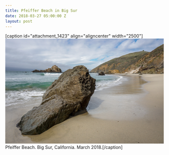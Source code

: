 ```yaml
---
title: Pfeiffer Beach in Big Sur
date: 2018-03-27 05:00:00 Z
layout: post
---
```


\[caption id="attachment\_1423" align="aligncenter" width="2500"\][![](/assets/images/DSC02717.jpg)](https://kenbooth.net/pfeiffer-beach-in-big-sur/dsc02717/#main) Pfeiffer Beach. Big Sur, California. March 2018.\[/caption\]
